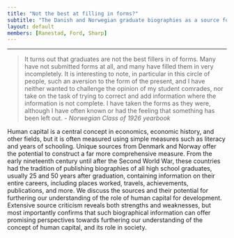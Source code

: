 ```yaml
---
title: "Not the best at filling in forms?"
subtitle: "The Danish and Norwegian graduate biographies as a source for measuring human capital"
layout: default
members: [Ranestad, Ford, Sharp]
---
```


---
> It turns out that graduates are not the best fillers in of forms. Many have not submitted forms at all, and many have filled them in very incompletely. It is interesting to note, in particular in this circle of people, such an aversion to the form of the present, and I have neither wanted to challenge the opinion of my student comrades, nor take on the task of trying to correct and add information where the information is not complete. I have taken the forms as they were, although I have often known or had the feeling that something has been left out.
> _- Norwegian Class of 1926 yearbook_

Human capital is a central concept in economics, economic history, and other fields, but it is often measured using simple measures such as literacy and years of schooling. Unique sources from Denmark and Norway offer the potential to construct a far more comprehensive measure. From the early nineteenth century until after the Second World War, these countries had the tradition of publishing biographies of all high school graduates, usually 25 and 50 years after graduation, containing information on their entire careers, including places worked, travels, achievements, publications, and more. We discuss the sources and their potential for furthering our understanding of the role of human capital for development. Extensive source criticism reveals both strengths and weaknesses, but most importantly confirms that such biographical information can offer promising perspectives towards furthering our understanding of the concept of human capital, and its role in society.
